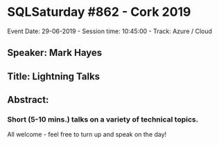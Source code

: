 # SQLSaturday #862 - Cork 2019
Event Date: 29-06-2019 - Session time: 10:45:00 - Track: Azure / Cloud
## Speaker: Mark Hayes
## Title: Lightning Talks
## Abstract:
### Short (5-10 mins.) talks on a variety of technical topics. 

All welcome - feel free to turn up and speak on the day!
